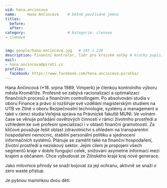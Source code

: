 ```yaml
---
uid: hana.ancincova
name:     Hana Ančincová  	# běžně používáné jméno
titles:
  before: 
  after:
category:                   # kategorie: clenove
- clenove


img: people/hana-ancincova.jpg   # 165 x 220
description: finanční kontrolor, lídr pro krajské volby # kratký popis, max 160 znaků
mail:
- hana.ancincova@pirati.cz
profiles:
  facebook: https://www.facebook.com/hana.ancincova.piratka/
---
```


Hana Ančincová (*18. srpna 1989, Vimperk) je členkou kontrolního výboru města Kroměříže. Profesně se  zabývá racionalizací a optimalizací finančních procesů a finančním controllingem. Po absolvování studia v oboru Finance a právo si rozšiřuje své vzdělání magisterským studiem na UTB ve Zlíně v oboru  Bezpečnostní technologie, systémy a management a také v rámci studia Veřejná správa na Právnické fakultě MUNI. Ve volném čase se věnuje pořádání osvětových činností v rámci životního prostředí a vzhledem ke své profesní specializaci i v oblasti finanční gramotnosti. Za klíčové považuje řešit oblast zdravotnictví s ohledem na transparentní hospodaření nemocnic, stabilní personální politiku a sjednocení informačních systémů. Plánuje se zaměřit také na finanční hospodaření, životní prostředí a neziskový sektor. Jejím cílem je propojení všech segmentů kraje v dobře fungující celek, snižování asymetrie informací mezi krajem a občanem. Chce vybudovat ze Zlínského kraje kraj nové generace.

Jako milovnice přírody se snaží bojovat za její ochranu, aktivně se snaží o zero waste přístup. 

Je pyšnou maminkou dvou dětí.
